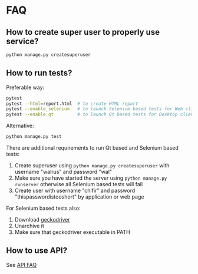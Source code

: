 # FAQ

## How to create super user to properly use service?
```bash
python manage.py createsuperuser
```

## How to run tests?
Preferable way:
```bash
pytest
pytest --html=report.html  # to create HTML report
pytest --enable_selenium   # to launch Selenium based tests for Web client (see notes below)
pytest --enable_qt         # to launch Qt based tests for Desktop client (see notes below)
````
Alternative:
```bash
python manage.py test
```
There are additional requirements to run Qt based and Selenium based tests:
1. Create superuser using `python manage.py createsuperuser` with username "walrus" and password "wal"
1. Make sure you have started the server using `python manage.py runserver` otherwise all Selenium based tests will fail
1. Create user with username "chifir" and password "thispasswordistooshort" by application or web page

For Selenium based tests also:
1. Download [geckodriver](https://github.com/mozilla/geckodriver/releases)
1. Unarchive it
1. Make sure that geckodriver executable in PATH

## How to use API?
See [API FAQ](./api_faq.md)
